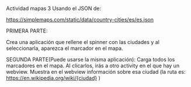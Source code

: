Actividad mapas 3
Usando el JSON de:

https://simplemaps.com/static/data/country-cities/es/es.json

PRIMERA PARTE:

Crea una aplicación que rellene el spinner con las ciudades y al seleccionarla, aparezca el marcador en el mapa.

SEGUNDA PARTE(Puede usarse la misma aplicación):
Carga todos los marcadores en el mapa. Al clicarlos, irás a otro activity en el que hay un webview.
Muestra en el webview información sobre esa ciudad (la ruta es: https://en.wikipedia.org/wiki/{ciudad} )
